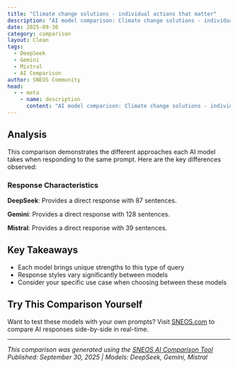 ```yaml
---
title: "Climate change solutions - individual actions that matter"
description: "AI model comparison: Climate change solutions - individual actions that matter..."
date: 2025-09-30
category: comparison
layout: Clean
tags:
  - DeepSeek
  - Gemini
  - Mistral
  - AI Comparison
author: SNEOS Community
head:
  - - meta
    - name: description
      content: "AI model comparison: Climate change solutions - individual actions that matter..."
---
```


<ChatComparison
  title="Climate change solutions - individual actions that matter"
  prompt="Climate change solutions - individual actions that matter"
  :responses='{
    "DeepSeek": "Of course. This is a crucial topic. While systemic change from governments and corporations is essential, individual actions are far from meaningless. They matter for several powerful reasons:\n\n*   **Collective Impact:** When millions of people make small changes, it creates a massive shift in demand, culture, and political will.\n*   **Economic Signaling:** Your spending choices signal to the market what you value, driving innovation and investment in green technologies.\n*   **Social Influence:** Your actions influence your friends, family, and community, creating a ripple effect.\n*   **Personal Agency:** Taking action combats climate anxiety and empowers you to be part of the solution.\n\nHere are individual actions that have a significant impact, categorized for clarity.\n\n---\n\n### \uD83C\uDFE0 **At Home: Reduce Your Energy Footprint**\n\nThe energy used to power and heat our homes is a major source of emissions.\n\n1.  **Switch to Renewable Energy:** If possible, choose a green energy provider from your utility or install solar panels. This is one of the most impactful steps.\n2.  **Electrify Your Home:**\n    *   **Heat Pump:** Replace gas-powered furnaces and air conditioners with an electric heat pump (for both heating and cooling).\n    *   **Heat Pump Water Heater:** Swap your gas water heater for an efficient electric heat pump model.\n    *   **Induction Stovetop:** Ditch the gas stove for a faster, cleaner, and more efficient induction cooktop.\n3.  **Improve Efficiency:**\n    *   **Seal Leaks:** Weatherstrip doors and windows and seal gaps to prevent heat/cool air from escaping.\n    *   **Insulate:** Proper insulation in attics and walls drastically reduces energy needs.\n    *   **Smart Thermostat:** Install a programmable or smart thermostat (like Nest or Ecobee) to optimize heating and cooling when you\u0027re away or asleep.\n4.  **LED Lights:** Replace all incandescent and CFL bulbs with LEDs. They use up to 90% less energy.\n\n### \uD83D\uDE97 **Transportation: Rethink How You Move**\n\nTransportation is a leading source of emissions in many countries.\n\n1.  **Reduce Flying:** Aviation has a huge per-person footprint. For shorter trips, take a train or bus. When you do fly, choose non-stop flights (takeoffs and landings use the most fuel) and consider purchasing carbon offsets from a reputable provider.\n2.  **Drive Less:** Walk, bike, use public transportation, or carpool whenever possible.\n3.  **Drive Smart:** If you must drive:\n    *   **Go Electric:** The single biggest step a driver can take. EVs have a much lower lifetime carbon footprint, even accounting for manufacturing and the current energy grid.\n    *   **Maintain Your Car:** Keep tires properly inflated and get regular tune-ups to improve fuel efficiency.\n    *   **Drive Efficiently:** Avoid rapid acceleration and braking, and use cruise control on the highway.\n\n### \uD83C\uDF7D\uFE0F **Food: Change What You Eat**\n\nThe food system, from agriculture to transportation, is a massive emitter.\n\n1.  **Eat Less Meat and Dairy:** This is arguably the **most impactful personal choice** after energy and transport. Reducing consumption of red meat (beef and lamb) has the biggest effect, but all animal products have a higher footprint than plant-based foods. You don\u0027t have to go fully vegan; start with \u0022Meatless Mondays\u0022 or choose chicken/fish over beef.\n2.  **Reduce Food Waste:** Plan meals, store food properly, and compost scraps. Food in landfills produces methane, a potent greenhouse gas.\n3.  **Buy Local and Seasonal:** This reduces the \u0022food miles\u0022 associated with transportation. Shopping at farmers\u0027 markets is a great way to do this.\n4.  **Grow Your Own:** Even a small herb garden or a few vegetable plants can reduce your reliance on the industrial food system.\n\n### \uD83D\uDECD\uFE0F **Consumption: Buy Less, Choose Well**\n\nEvery product we buy has a \u0022carbon footprint\u0022 from its production, materials, and shipping.\n\n1.  **Embrace the \u00225 R\u0027s\u0022:** **Refuse** what you don\u0027t need, **Reduce** what you do need, **Reuse** what you can, **Repair** what\u0027s broken, and **Recycle/Compost** the rest.\n2.  **Fast Fashion is Out:** The fashion industry is a major polluter. Buy fewer, higher-quality clothes that last. Support sustainable brands, shop secondhand, and repair clothing.\n3.  **Minimize Single-Use Plastics:** Bring your own bags, bottles, cups, and containers. Choose products with minimal or no plastic packaging.\n4.  **Think Before You Buy:** Ask yourself if you *truly* need an item. Prioritize experiences over possessions.\n\n### \uD83D\uDCAC **Citizen and Community Action: Amplify Your Voice**\n\nThis is where individual action scales to create systemic change.\n\n1.  **Talk About It:** Have respectful conversations with friends and family about climate change and what you\u0027re doing. Normalize the topic.\n2.  **Vote:** At every level (local, state, national), vote for leaders who have strong, science-based climate plans. This is **incredibly important**.\n3.  **Engage in Civic Action:** Contact your elected representatives to voice your support for climate policies (carbon pricing, renewable energy incentives, public transit funding). Attend town halls.\n4.  **Support Organizations:** Donate to or volunteer with organizations working on climate solutions, such as The Nature Conservancy, Union of Concerned Scientists, Sunrise Movement, or local environmental groups.\n\n---\n\n### The Bottom Line: Focus on the High-Impact Actions\n\nYou don\u0027t have to be perfect. The goal is progress, not perfection. Start with the changes that are feasible for you.\n\n**The most impactful actions for most individuals in developed countries are, in rough order:**\n\n1.  **Living car-free** or switching to an **electric vehicle**.\n2.  **Switching to a clean energy provider** for your home.\n3.  **Reducing air travel**.\n4.  **Shifting to a plant-rich diet**.\n5.  **Electrifying your home** (heat pump, water heater, stove).\n\nBy focusing on these key areas, your individual actions will truly matter, contributing to the collective momentum needed to address the climate crisis.",
    "Gemini": "Okay, let\u0027s break down individual actions that can make a real difference in addressing climate change. It\u0027s easy to feel overwhelmed, but remember that collective individual actions *do* add up and send important signals to businesses and governments. Here\u0027s a categorized list with explanations and why they matter:\n\n**1. Transportation Choices:**\n\n*   **Walk, Bike, or Use Public Transport More Often:**\n    *   **Why it matters:** Cars and trucks are major sources of greenhouse gas emissions.  Choosing alternative transportation significantly reduces your carbon footprint.\n    *   **Specific Actions:** Walk or bike for short errands. Utilize buses, trains, subways, or trams for longer commutes.  Consider carpooling or ride-sharing. Advocate for better public transportation infrastructure in your community.\n*   **Drive Less and Drive Efficiently:**\n    *   **Why it matters:** Even if you can\u0027t eliminate driving entirely, reducing mileage and driving efficiently makes a difference.\n    *   **Specific Actions:** Combine errands into one trip. Plan routes to avoid traffic. Keep your tires properly inflated. Avoid aggressive driving (speeding, rapid acceleration/braking). Get regular car maintenance.\n*   **Consider an Electric Vehicle (EV) or Hybrid:**\n    *   **Why it matters:** EVs produce zero tailpipe emissions.  Hybrids significantly reduce gasoline consumption.  The environmental benefit is greatest when EVs are powered by renewable energy sources.\n    *   **Specific Actions:** Research EVs and hybrids to see if they fit your needs and budget.  Investigate government incentives and tax credits.  If you can\u0027t afford a new EV, consider a used one.\n*   **Fly Less:**\n    *   **Why it matters:** Air travel has a very high carbon footprint per passenger mile.\n    *   **Specific Actions:** Opt for train or bus travel when feasible. Choose direct flights (they\u0027re more fuel-efficient). Consider virtual meetings instead of in-person travel. Offset your carbon emissions when you do fly (though this is not a perfect solution).\n\n**2. Energy Consumption at Home:**\n\n*   **Reduce Energy Usage:**\n    *   **Why it matters:** Reducing your overall energy consumption lowers the demand for electricity, which often comes from fossil fuel-powered power plants.\n    *   **Specific Actions:** Turn off lights when you leave a room. Unplug electronics when not in use (they often draw \u0022phantom power\u0022). Use power strips to easily turn off multiple devices. Wash clothes in cold water. Air-dry clothes instead of using a dryer. Take shorter, cooler showers.\n*   **Improve Energy Efficiency:**\n    *   **Why it matters:** Energy-efficient appliances and home improvements reduce the amount of energy needed to perform the same tasks.\n    *   **Specific Actions:** Switch to LED light bulbs. Install a programmable thermostat. Insulate your home properly (attic, walls, windows). Seal air leaks around doors and windows. Upgrade to Energy Star appliances when replacing old ones.\n*   **Switch to Renewable Energy:**\n    *   **Why it matters:** Renewable energy sources like solar and wind produce little to no greenhouse gas emissions.\n    *   **Specific Actions:** Install solar panels on your roof.  Purchase electricity from a renewable energy provider (if available in your area). Participate in community solar programs.\n*   **Consider a Smart Thermostat:**\n    *   **Why it matters:** Smart thermostats learn your heating and cooling patterns and automatically adjust the temperature to save energy.\n    *   **Specific Actions:** Research and install a smart thermostat. Program it to adjust the temperature when you\u0027re away or asleep.\n\n**3. Food Choices:**\n\n*   **Eat Less Meat, Especially Red Meat:**\n    *   **Why it matters:** Livestock production is a significant source of greenhouse gas emissions, especially methane.  Red meat (beef and lamb) has the highest carbon footprint.\n    *   **Specific Actions:** Reduce your meat consumption by having \u0022meatless Mondays\u0022 or other meat-free days. Choose chicken, fish, or plant-based protein sources (beans, lentils, tofu) more often.  Explore vegetarian and vegan recipes.\n*   **Reduce Food Waste:**\n    *   **Why it matters:** Food waste contributes to greenhouse gas emissions in landfills.  It also wastes the resources (water, energy, land) used to produce the food.\n    *   **Specific Actions:** Plan your meals carefully.  Buy only what you need.  Store food properly to prevent spoilage.  Use leftovers creatively.  Compost food scraps.\n*   **Buy Local and Seasonal Food:**\n    *   **Why it matters:** Transporting food long distances requires energy and generates emissions.  Seasonal food often requires less energy to grow.\n    *   **Specific Actions:** Shop at farmers\u0027 markets or local grocery stores that source from local farms.  Choose fruits and vegetables that are in season in your region.  Consider growing your own food.\n*   **Consider the Environmental Impact of Different Foods:**\n    *   **Why it matters:** Different foods have different carbon footprints. Being aware of these differences can help you make more sustainable choices.\n    *   **Specific Actions:** Research the environmental impact of different foods. Choose foods that are produced sustainably. Look for certifications like organic and Fair Trade.\n\n**4. Consumption and Waste:**\n\n*   **Reduce, Reuse, Recycle:**\n    *   **Why it matters:** Reducing consumption lowers the demand for new products, which require energy and resources to produce. Reusing extends the life of products and reduces waste. Recycling conserves resources and reduces landfill waste.\n    *   **Specific Actions:** Avoid single-use plastics.  Bring your own reusable bags, water bottles, and coffee cups.  Buy products with minimal packaging.  Repair items instead of replacing them.  Donate unwanted items to charity.  Recycle properly.\n*   **Buy Less Stuff:**\n    *   **Why it matters:**  The production and transportation of goods contribute significantly to greenhouse gas emissions.  Consuming less reduces your overall environmental impact.\n    *   **Specific Actions:** Before buying something new, ask yourself if you really need it.  Consider buying used or refurbished items.  Borrow or rent items that you only need occasionally.\n*   **Choose Sustainable Products:**\n    *   **Why it matters:** Some products are made with more sustainable materials and processes than others.\n    *   **Specific Actions:** Look for products made from recycled materials. Choose products that are durable and long-lasting.  Support companies that are committed to sustainability.\n*   **Compost:**\n    *   **Why it matters:** Composting reduces the amount of organic waste sent to landfills, where it decomposes and releases methane, a potent greenhouse gas. Composting also creates nutrient-rich soil that can be used in gardens.\n    *   **Specific Actions:** Start a compost bin in your backyard.  Participate in a community composting program.\n\n**5. Advocacy and Education:**\n\n*   **Talk About Climate Change:**\n    *   **Why it matters:**  Talking about climate change helps to raise awareness and normalize the issue.  It can also inspire others to take action.\n    *   **Specific Actions:**  Discuss climate change with your friends, family, and colleagues.  Share information about climate change on social media.  Write letters to the editor of your local newspaper.\n*   **Support Climate-Friendly Policies and Politicians:**\n    *   **Why it matters:**  Government policies can play a crucial role in addressing climate change.\n    *   **Specific Actions:**  Vote for candidates who support climate action.  Contact your elected officials and urge them to support climate-friendly policies.  Participate in climate rallies and protests.\n*   **Educate Yourself and Others:**\n    *   **Why it matters:**  Understanding the science of climate change and the solutions available is essential for taking effective action.\n    *   **Specific Actions:**  Read books, articles, and reports about climate change.  Attend lectures and workshops.  Share information with others.\n*   **Support Organizations Working on Climate Solutions:**\n    *   **Why it matters:** Many organizations are working hard to address climate change.  Supporting them financially or through volunteer work can amplify your impact.\n    *   **Specific Actions:**  Donate to climate change charities.  Volunteer for environmental organizations.\n\n**Important Considerations:**\n\n*   **Systemic Change is Crucial:** While individual actions are important, they are not enough to solve climate change. We also need systemic changes, such as government policies that incentivize renewable energy and discourage fossil fuels, and corporate commitments to reduce emissions.  Individual actions help create the demand and political will for these larger changes.\n*   **Focus on the Biggest Impact:** Not all actions are created equal. Reducing meat consumption and transportation choices often have a bigger impact than, say, changing your lightbulbs (though every little bit helps!). Focus your efforts where you can make the biggest difference.\n*   **Be Realistic and Sustainable:** Choose actions that you can realistically maintain over the long term.  Don\u0027t try to change everything at once.  Start with a few small steps and gradually incorporate more sustainable practices into your life.\n*   **Don\u0027t Fall into the Trap of \u0022Eco-Guilt\u0022:**  Do what you can, but don\u0027t beat yourself up if you can\u0027t be perfect. The goal is progress, not perfection.\n*   **Intersectionality:** Consider how climate change intersects with other social and economic issues.  Support solutions that address both climate change and inequality.\n\nBy taking these actions, you can reduce your carbon footprint, inspire others, and help create a more sustainable future. Remember that every action, no matter how small, contributes to the larger effort. Good luck!\n",
    "Mistral": "Addressing climate change requires collective effort, but individual actions can also make a significant difference. Here are some impactful steps you can take:\n\n1. **Reduce Energy Consumption**:\n   - **Energy Efficiency**: Use energy-efficient appliances and light bulbs. Turn off lights and electronics when not in use.\n   - **Heating and Cooling**: Adjust your thermostat to use less energy. Consider using a programmable thermostat.\n   - **Renewable Energy**: If possible, switch to renewable energy sources like solar or wind power.\n\n2. **Transportation**:\n   - **Public Transportation**: Use public transit, carpool, bike, or walk instead of driving alone.\n   - **Electric Vehicles**: Consider switching to an electric or hybrid vehicle.\n   - **Fly Less**: Reduce air travel, especially for short distances.\n\n3. **Dietary Choices**:\n   - **Plant-Based Diet**: Reduce consumption of meat and dairy, which have higher carbon footprints.\n   - **Local and Seasonal Foods**: Buy locally produced and seasonal foods to reduce the carbon footprint associated with transportation.\n\n4. **Waste Reduction**:\n   - **Recycle and Compost**: Recycle materials and compost organic waste to reduce landfill waste.\n   - **Reduce Plastic Use**: Avoid single-use plastics and opt for reusable items.\n   - **Minimalism**: Buy only what you need and consider second-hand items.\n\n5. **Water Conservation**:\n   - **Efficient Use**: Fix leaks, use low-flow showerheads, and turn off the tap when brushing your teeth.\n   - **Rainwater Harvesting**: Collect rainwater for gardening or other uses.\n\n6. **Sustainable Living**:\n   - **Eco-Friendly Products**: Choose products with minimal packaging and made from sustainable materials.\n   - **Support Sustainable Businesses**: Buy from companies that prioritize environmental sustainability.\n\n7. **Education and Advocacy**:\n   - **Stay Informed**: Keep up-to-date with the latest climate science and solutions.\n   - **Advocate**: Speak up about climate change and support policies that address it.\n   - **Community Involvement**: Join local environmental groups and participate in community initiatives.\n\n8. **Plant Trees**:\n   - **Afforestation**: Plant trees in your garden or support reforestation projects.\n   - **Urban Greening**: Advocate for more green spaces in urban areas.\n\n9. **Reduce Carbon Footprint**:\n   - **Carbon Offsets**: Consider purchasing carbon offsets to balance your emissions.\n   - **Energy Audits**: Conduct an energy audit of your home to identify areas for improvement.\n\n10. **Support Renewable Energy**:\n    - **Investments**: Invest in renewable energy projects or companies.\n    - **Policy Support**: Advocate for policies that promote renewable energy and reduce fossil fuel use.\n\nBy taking these actions, you can contribute to reducing your carbon footprint and help mitigate climate change. Every small step counts, and collective individual efforts can lead to significant positive impacts."
  }'
  published-date="22:46"
/>

## Analysis

This comparison demonstrates the different approaches each AI model takes when responding to the same prompt. Here are the key differences observed:

### Response Characteristics

**DeepSeek**: Provides a direct response with 87 sentences. 

**Gemini**: Provides a direct response with 128 sentences. 

**Mistral**: Provides a direct response with 39 sentences. 

## Key Takeaways

- Each model brings unique strengths to this type of query
- Response styles vary significantly between models
- Consider your specific use case when choosing between these models

## Try This Comparison Yourself

Want to test these models with your own prompts? Visit [SNEOS.com](https://sneos.com) to compare AI responses side-by-side in real-time.

---

*This comparison was generated using the [SNEOS AI Comparison Tool](https://sneos.com)*
*Published: September 30, 2025 | Models: DeepSeek, Gemini, Mistral*
